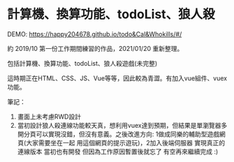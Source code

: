 # 計算機、換算功能、todoList、狼人殺

DEMO: 
https://happy204678.github.io/todo&Cal&Whokills/#/

約 2019/10 第一份工作期間練習的作品，2021/01/20 重新整理。

包括計算機、換算功能、todoList、狼人殺遊戲(未完整)

這時期正在HTML、CSS、JS、Vue等等，因此較為青澀。有加入vue組件、vuex功能。

筆記：
1. 畫面上未考慮RWD設計
2. 當初設計狼人殺連線功能較天真，想利用vuex達到預期，但結果是單瀏覽器多開分頁可以實現沒錯，但沒有意義。之後改進方向: 1做成同樂的輔助型遊戲網頁(大家需要坐在一起 用這個網頁的提示遊玩)，2加入後端伺服器 實現真正的連線版本 當初也有開發 但因為工作原因暫置後就忘了 有空再來繼續完成 :)